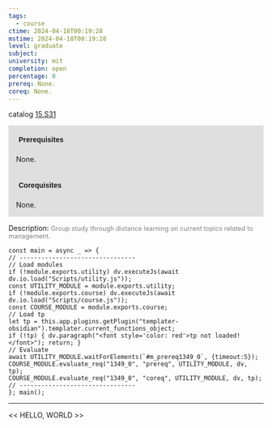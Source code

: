 ```yaml
---
tags:
  - course
ctime: 2024-04-18T00:19:28
mstime: 2024-04-18T00:19:28
level: graduate
subject: 
university: mit
completion: open
percentage: 0
prereq: None.
coreq: None.
---
```


catalog [15.S31](http://student.mit.edu/catalog/m15c.html#15.S31)

<span style="display: block; padding: 15px; background-color: rgb(100, 100, 100, 0.2);"><font id="m_prereq1349_0" style="display: block; font-family: Arial, sans-serif; font-weight: bold; padding: 5px">Prerequisites</font><br><span id="prereq1349_0">None.</span></span>
<span style="display: block; padding: 15px; background-color: rgb(100, 100, 100, 0.2);"><font id="m_coreq1349_0" style="display: block; font-family: Arial, sans-serif; font-weight: bold; padding: 5px">Corequisites</font><br><span id="coreq1349_0">None.</span></span>

<font style="">Description:</font>
<font style="color: grey; font-size: 0.8rem;">Group study through distance learning on current topics related to management.</font>

```dataviewjs
const main = async _ => {
// --------------------------------
// Load modules
if (!module.exports.utility) dv.executeJs(await dv.io.load("Scripts/utility.js"));
const UTILITY_MODULE = module.exports.utility;
if (!module.exports.course) dv.executeJs(await dv.io.load("Scripts/course.js"));
const COURSE_MODULE = module.exports.course;
// Load tp
let tp = this.app.plugins.getPlugin("templater-obsidian").templater.current_functions_object;
if (!tp) { dv.paragraph("<font style='color: red'>tp not loaded!</font>"); return; }
// Evaluate
await UTILITY_MODULE.waitForElements(`#m_prereq1349_0`, {timeout:5});
COURSE_MODULE.evaluate_req("1349_0", "prereq", UTILITY_MODULE, dv, tp);
COURSE_MODULE.evaluate_req("1349_0", "coreq", UTILITY_MODULE, dv, tp);
// --------------------------------
}; main();
```

---

<< HELLO, WORLD >>
